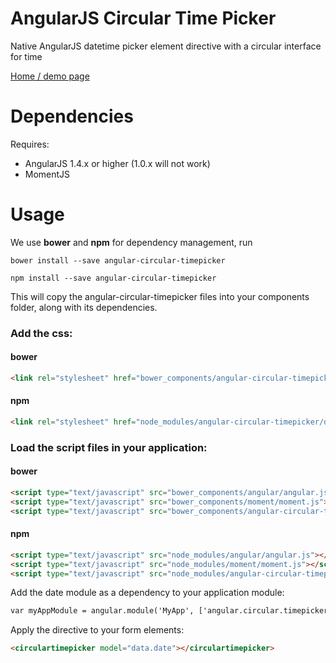 # AngularJS Circular Time Picker
Native AngularJS datetime picker element directive with a circular interface for time

[Home / demo page](http://sidaudhi.github.io/angular-circular-timepicker/)

# Dependencies

Requires:
 * AngularJS 1.4.x or higher (1.0.x will not work)
 * MomentJS

# Usage
We use **bower** and **npm** for dependency management, run

```shell
bower install --save angular-circular-timepicker
```
```shell
npm install --save angular-circular-timepicker
```

This will copy the angular-circular-timepicker files into your components folder, along with its dependencies.

### Add the css:

#### bower

```html
<link rel="stylesheet" href="bower_components/angular-circular-timepicker/dist/stylesheets/angular.circular.timepicker.css"/>
```
#### npm
```html
<link rel="stylesheet" href="node_modules/angular-circular-timepicker/dist/stylesheets/angular.circular.timepicker.css"/>
```

### Load the script files in your application:
#### bower
```html
<script type="text/javascript" src="bower_components/angular/angular.js"></script>
<script type="text/javascript" src="bower_components/moment/moment.js"></script>
<script type="text/javascript" src="bower_components/angular-circular-timepicker/dist/javascript/angular.circular.timepicker.js"></script>
```
#### npm
```html
<script type="text/javascript" src="node_modules/angular/angular.js"></script>
<script type="text/javascript" src="node_modules/moment/moment.js"></script>
<script type="text/javascript" src="node_modules/angular-circular-timepicker/dist/javascript/angular.circular.timepicker.js"></script>
```

Add the date module as a dependency to your application module:

```html
var myAppModule = angular.module('MyApp', ['angular.circular.timepicker.js'])
```

Apply the directive to your form elements:

```html
<circulartimepicker model="data.date"></circulartimepicker>
```
